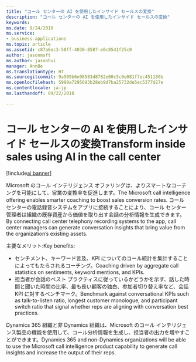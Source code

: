 ```yaml
---
title: "コール センターの AI を使用したインサイド セールスの変換"
description: "コール センターの AI を使用したインサイド セールスの変換"
keywords: 
ms.date: 9/24/2018
ms.service:
- business-applications
ms.topic: article
ms.assetid: c87a6ec3-58ff-4030-8587-e0c8541f25c0
author: jasonmsft
ms.author: jasonhui
manager: AnnBe
ms.translationtype: HT
ms.sourcegitcommit: 9a509b6e98583d8782e00c5c0e081f7ec451180b
ms.openlocfilehash: 5999a7295693b28eb9d7ba25732de5ec5377d27e
ms.contentlocale: ja-jp
ms.lasthandoff: 09/22/2018

---
```


# <a name="transform-inside-sales-using-ai-in-the-call-center"></a><span data-ttu-id="7c4f8-103">コール センターの AI を使用したインサイド セールスの変換</span><span class="sxs-lookup"><span data-stu-id="7c4f8-103">Transform inside sales using AI in the call center</span></span>

[!include[ai banner](../includes/ai.md)] 

<span data-ttu-id="7c4f8-104">Microsoft のコール インテリジェンス オファリングは、よりスマートなコーチングを可能にして、営業の変換率を促進します。</span><span class="sxs-lookup"><span data-stu-id="7c4f8-104">The Microsoft call intelligence offering enables smarter coaching to boost sales conversion rates.</span></span> <span data-ttu-id="7c4f8-105">コール センターの電話録音システムをアプリに接続することにより、コール センター管理者は組織の既存資産から価値を取り出す会話の分析情報を生成できます。</span><span class="sxs-lookup"><span data-stu-id="7c4f8-105">By connecting call center telephony recording systems to the app, call center managers can generate conversation insights that bring value from the organization’s existing assets.</span></span>

<span data-ttu-id="7c4f8-106">主要なメリット:</span><span class="sxs-lookup"><span data-stu-id="7c4f8-106">Key benefits:</span></span>

-   <span data-ttu-id="7c4f8-107">センチメント、キーワード言及、KPI についてのコール統計を集計することによってもたらされるコーチング。</span><span class="sxs-lookup"><span data-stu-id="7c4f8-107">Coaching driven by aggregate call statistics on sentiments, keyword mentions, and KPIs.</span></span> 
-   <span data-ttu-id="7c4f8-108">担当者が会話のベスト プラクティスに従っているかどうかを示す、話した時間と聞いた時間の比率、最も長い顧客の独白、参加者切り替え率など、会話 KPI に対するベンチマーク。</span><span class="sxs-lookup"><span data-stu-id="7c4f8-108">Benchmark against conversational KPIs such as talk-to-listen ratio, longest customer monologue, and participant switch ratio that signal whether reps are aligning with conversation best practices.</span></span>

<span data-ttu-id="7c4f8-109">Dynamics 365 組織と非 Dynamics 組織は、Microsoft のコール インテリジェンス製品の機能を使用して、コール分析情報を生成し、担当者の出力を増やすことができます。</span><span class="sxs-lookup"><span data-stu-id="7c4f8-109">Dynamics 365 and non-Dynamics organizations will be able to use the Microsoft call intelligence product capability to generate call insights and increase the output of their reps.</span></span>


